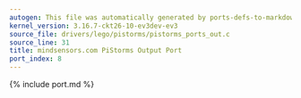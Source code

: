 ```yaml
---
autogen: This file was automatically generated by ports-defs-to-markdown.py
kernel_version: 3.16.7-ckt26-10-ev3dev-ev3
source_file: drivers/lego/pistorms/pistorms_ports_out.c
source_line: 31
title: mindsensors.com PiStorms Output Port
port_index: 8
---
```


{% include port.md %}
